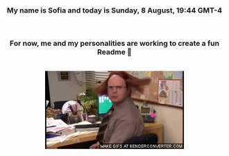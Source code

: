 


<div align="center">
<h3 >My name is Sofia and today is Sunday, 8 August, 19:44 GMT-4</h3><br>
<h3 >For now, me and my personalities are working to create a fun Readme 👋
</h3><br>
<img src='img/dwight.gif' alt='working...'/>
</div>
